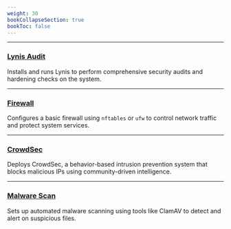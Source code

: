 ```yaml
---
weight: 30
bookCollapseSection: true
bookToc: false
---
```



---
### [**Lynis Audit**](/docs/docs/roles/security/lynis)

Installs and runs Lynis to perform comprehensive security audits and hardening checks on the system.

---

### [**Firewall**](/docs/docs/roles/security/firewall)

Configures a basic firewall using `nftables` or `ufw` to control network traffic and protect system services.

---

### [**CrowdSec**](/docs/docs/roles/security/crowdsec)

Deploys CrowdSec, a behavior-based intrusion prevention system that blocks malicious IPs using community-driven intelligence.

---

### [**Malware Scan**](/docs/docs/roles/security/malware-scan)

Sets up automated malware scanning using tools like ClamAV to detect and alert on suspicious files.
